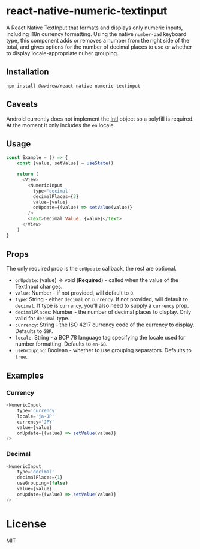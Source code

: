 # react-native-numeric-textinput

A React Native TextInput that formats and displays only numeric inputs, including i18n currency formatting. Using the native `number-pad` keyboard type, this component adds or removes a number from the right side of the total, and gives options for the number of decimal places to use or whether to display locale-appropriate nuber grouping.

## Installation

```
npm install @wwdrew/react-native-numeric-textinput
```

## Caveats

Android currently does not implement the [Intl](https://developer.mozilla.org/en-US/docs/Web/JavaScript/Reference/Global_Objects/Intl) object so a polyfill
is required. At the moment it only includes the `en` locale.

## Usage

```javascript
const Example = () => {
    const [value, setValue] = useState()

    return (
      <View>
        <NumericInput
          type='decimal'
          decimalPlaces={3}
          value={value}
          onUpdate={(value) => setValue(value)}
        />
        <Text>Decimal Value: {value}</Text>
      </View>
    )
}
```

## Props

The only required prop is the `onUpdate` callback, the rest are optional.

- `onUpdate`: (value) => void (**Required**) - called when the value of the TextInput changes.
- `value`: Number - if not provided, will default to `0`.
- `type`: String - either `decimal` or `currency`. If not provided, will default to `decimal`. If type is `currency`, you'll also need to supply a `currency` prop.
- `decimalPlaces`: Number - the number of decimal places to display. Only valid for `decimal` type.
- `currency`: String - the ISO 4217 currency code of the currency to display. Defaults to `GBP`.
- `locale`: String - a BCP 78 language tag specifying the locale used for number formatting. Defaults to `en-GB`.
- `useGrouping`: Boolean - whether to use grouping separators. Defaults to `true`.

## Examples

### Currency

```javascript
<NumericInput
    type='currency'
    locale='ja-JP'
    currency='JPY'
    value={value}
    onUpdate={(value) => setValue(value)}
/>
```

### Decimal

```javascript
<NumericInput
    type='decimal'
    decimalPlaces={1}
    useGrouping={false}
    value={value}
    onUpdate={(value) => setValue(value)}
/>
```

# License

MIT

